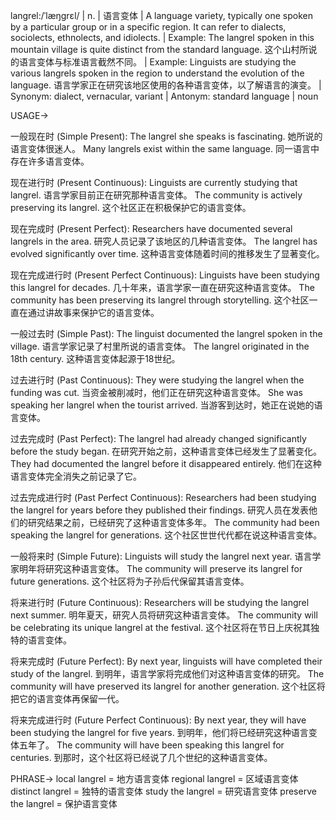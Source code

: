 langrel:/ˈlæŋɡrɛl/ | n. | 语言变体 | A language variety, typically one spoken by a particular group or in a specific region.  It can refer to dialects, sociolects, ethnolects, and idiolects. | Example: The langrel spoken in this mountain village is quite distinct from the standard language.  这个山村所说的语言变体与标准语言截然不同。 | Example:  Linguists are studying the various langrels spoken in the region to understand the evolution of the language. 语言学家正在研究该地区使用的各种语言变体，以了解语言的演变。 | Synonym: dialect, vernacular, variant | Antonym: standard language | noun


USAGE->

一般现在时 (Simple Present):
The langrel she speaks is fascinating. 她所说的语言变体很迷人。
Many langrels exist within the same language. 同一语言中存在许多语言变体。

现在进行时 (Present Continuous):
Linguists are currently studying that langrel. 语言学家目前正在研究那种语言变体。
The community is actively preserving its langrel.  这个社区正在积极保护它的语言变体。

现在完成时 (Present Perfect):
Researchers have documented several langrels in the area. 研究人员记录了该地区的几种语言变体。
The langrel has evolved significantly over time. 这种语言变体随着时间的推移发生了显著变化。


现在完成进行时 (Present Perfect Continuous):
Linguists have been studying this langrel for decades.  几十年来，语言学家一直在研究这种语言变体。
The community has been preserving its langrel through storytelling. 这个社区一直在通过讲故事来保护它的语言变体。


一般过去时 (Simple Past):
The linguist documented the langrel spoken in the village. 语言学家记录了村里所说的语言变体。
The langrel originated in the 18th century.  这种语言变体起源于18世纪。


过去进行时 (Past Continuous):
They were studying the langrel when the funding was cut.  当资金被削减时，他们正在研究这种语言变体。
She was speaking her langrel when the tourist arrived. 当游客到达时，她正在说她的语言变体。


过去完成时 (Past Perfect):
The langrel had already changed significantly before the study began. 在研究开始之前，这种语言变体已经发生了显著变化。
They had documented the langrel before it disappeared entirely. 他们在这种语言变体完全消失之前记录了它。

过去完成进行时 (Past Perfect Continuous):
Researchers had been studying the langrel for years before they published their findings.  研究人员在发表他们的研究结果之前，已经研究了这种语言变体多年。
The community had been speaking the langrel for generations.  这个社区世世代代都在说这种语言变体。

一般将来时 (Simple Future):
Linguists will study the langrel next year. 语言学家明年将研究这种语言变体。
The community will preserve its langrel for future generations.  这个社区将为子孙后代保留其语言变体。

将来进行时 (Future Continuous):
Researchers will be studying the langrel next summer. 明年夏天，研究人员将研究这种语言变体。
The community will be celebrating its unique langrel at the festival.  这个社区将在节日上庆祝其独特的语言变体。


将来完成时 (Future Perfect):
By next year, linguists will have completed their study of the langrel. 到明年，语言学家将完成他们对这种语言变体的研究。
The community will have preserved its langrel for another generation.  这个社区将把它的语言变体再保留一代。


将来完成进行时 (Future Perfect Continuous):
By next year, they will have been studying the langrel for five years. 到明年，他们将已经研究这种语言变体五年了。
The community will have been speaking this langrel for centuries. 到那时，这个社区将已经说了几个世纪的这种语言变体。



PHRASE->
local langrel = 地方语言变体
regional langrel = 区域语言变体
distinct langrel = 独特的语言变体
study the langrel = 研究语言变体
preserve the langrel = 保护语言变体
